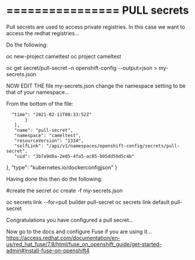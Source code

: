 ================
  PULL secrets
================

Pull secrets are used to access private registries.
In this case we want to access the redhat registries...

Do the following:

   oc new-project cameltest
   oc project cameltest

   oc get secret/pull-secret -n openshift-config --output=json > my-secrets.json


   NOW EDIT THE file my-secrets.json
   change the namespace setting to be that of your namespace...

   From the bottom of the file:

      "time": "2021-02-11T08:33:52Z"
           }
       ],
       "name": "pull-secret",
       "namespace": "cameltest",
       "resourceVersion": "1334",
       "selfLink": "/api/v1/namespaces/openshift-config/secrets/pull-secret",
       "uid": "3b7a9d8a-2e05-4fa5-ac85-b05dd59d5c4b"
   },
   "type": "kubernetes.io/dockerconfigjson"
}


Having done this then do the following:

#create the secret
oc create -f my-secrets.json

oc secrets link --for=pull builder pull-secret
oc secrets link default pull-secret


Congratulations you have configured a pull secret...

Now go to the docs and configure Fuse if you are using it...
https://access.redhat.com/documentation/en-us/red_hat_fuse/7.8/html/fuse_on_openshift_guide/get-started-admin#install-fuse-on-openshift4
